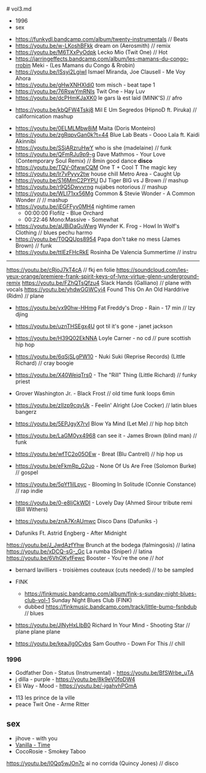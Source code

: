 # vol3.md

<!-- MarkdownTOC -->

- 1996
- sex

<!-- /MarkdownTOC -->

* https://funkydl.bandcamp.com/album/twenty-instrumentals // Beats
* https://youtu.be/w-LKoshBFkk dream on (Aerosmith) // remix 
* https://youtu.be/M6TXxPyOdpk Lecko Mio (Twit One) // Hot
* https://jarringeffects.bandcamp.com/album/les-mamans-du-congo-rrobin Meki - (Les Mamans du Congo & Rrobin)
* https://youtu.be/ISsyi2LgiwI Ismael Miranda, Joe Clausell - Me Voy Ahora
* https://youtu.be/gHwXNHXldi0 tom misch - beat tape 1
* https://youtu.be/76RswYmRNIs Twit One - Hay Luv
* https://youtu.be/dcPHmKJaXK0 le gars là est laid (MINK'S) // afro
- https://youtu.be/kbQFW4Tskj8 Mil E Um Segredos (HipnoD ft. Piruka)   // californication mashup
* https://youtu.be/0ELMLMbw8iM Maita (Doris Monteiro)
* https://youtu.be/zgRqpvGan0k?t=44 Blue Lab Beats - Oooo Lala ft. Kaidi Akinnibi
* https://youtu.be/SSjARzruHwY who is she (madelaine) // funk
* https://youtu.be/QFmRJu9p9-g Dave Mathmos - Your Love (Contemporary Soul Remix) // 8min good dance __disco__
* https://youtu.be/TQV-0fwwCQM One T + Cool T The magic key 
* https://youtu.be/Ir7vPyyv2tw house chill Metro Area - Caught Up 
* https://youtu.be/S16MmC2PYPU DJ Tiger BIG vs J Brown // mashup
* https://youtu.be/r9Q5Dwvvrng nujabes notorious // mashup
* https://youtu.be/WLI71xx56Mg Common & Stevie Wonder - A Common Wonder // // mashup
* https://youtu.be/iEGFFyv0MH4 nightime ramen 
	* 00:00:00 Flofilz - Blue Orchard
	* 00:22:46  Mono:Massive - Somewhat
* https://youtu.be/aUBiDaGuWwg Wynder K. Frog - Howl In Wolf's Clothing // blues pechu harmo
* https://youtu.be/T0QQUps8954 Papa don't take no mess (James Brown) // funk
* https://youtu.be/ttIEzFHcRkE Rosinha De Valencia Summertime // instru 



***

https://youtu.be/cRjoJ7kT4cA // fkj en folie 
https://soundcloud.com/les-yeux-orange/premiere-frank-spirit-keys-of-lynx-virtue-glenn-underground-remix
https://youtu.be/FZhQTsQfzu4 Slack Hands (Galliano) // plane with vocals
https://youtu.be/yhdwGGWCyi4 Found This On An Old Harddrive (Ridm) // plane

* https://youtu.be/vx90hw-HHmg Fat Freddy's Drop - Rain - 17 min  // lzy djing
* https://youtu.be/uznTHSEgx4U got til it's gone - janet jackson 
* https://youtu.be/H39Q02EkNNA Loyle Carner - no cd  // pure scottish hip hop

* https://youtu.be/6qSjSLgPW10 - Nuki Suki (Reprise Records) (Little Richard) // cray boogie
* https://youtu.be/X40WeiqTrs0 - The "Rill" Thing (Little Richard) // funky priest
* Grover Washington Jr. - Black Frost // old time funk loops 6min
* https://youtu.be/zIIzp9cqyUk - Feelin' Alright (Joe Cocker) // latin blues  bangerz
* https://youtu.be/5EPJgyX7rvI Blow Ya Mind (Let Me) // hip hop bitch
* https://youtu.be/LaGM0yx4968 can see it - James Brown (blind man) // funk
* https://youtu.be/wfTC2o05OEw - Breat (Blu Cantrell) // hip hop us 
* https://youtu.be/eFkmRp_G2uo - None Of Us Are Free (Solomon Burke) // gospel 
* https://youtu.be/5pYf1ilLpyc - Blooming In Solitude (Connie Constance) // rap indie
* https://youtu.be/0-e8IjCkWDI - Lovely Day (Ahmed Sirour tribute remi (Bill Withers)
* https://youtu.be/znA7KrAUmwc Disco Dans (Dafuniks -)
* Dafuniks Ft. Astrid Engberg - After Midnight

https://youtu.be/J_JwdAzfYhw Brunch at the bodega (falmingosis) // latina
https://youtu.be/xDCQ-sG-_Gc La rumba (Sniper) // latina
https://youtu.be/6VhOKyfFewc Booster - You're the one  // *hot*
- bernard lavilliers - troisièmes couteaux (cuts needed) // to be sampled

* FINK
	* https://finkmusic.bandcamp.com/album/fink-s-sunday-night-blues-club-vol-1 Sunday Night Blues Club (FINK)
	* dubbed https://finkmusic.bandcamp.com/track/little-bump-fsnbdub // blues

* https://youtu.be/JlNyHxLIbB0 Richard In Your Mind - Shooting Star  // plane plane plane
* https://youtu.be/keaJIg0Cvbs Sam Gouthro - Down For This  // chill 

### 1996
- Godfather Don - Status (Instrumental) - https://youtu.be/BfSWrbe_uTA
- j dilla - purple - https://youtu.be/8k9eV0foDW4
- Eli Way - Mood - https://youtu.be/-jgahvhPGmA

* 113 les prince de la ville 
* peace Twit One - Arme Ritter 

## sex
- jihove - with you
- [Vanilla - Time](https://youtu.be/W7xT-uWFafI)
- CocoRosie - Smokey Taboo

https://youtu.be/I0Qq5wJOn7c ai no corrida (Quincy Jones) // disco
